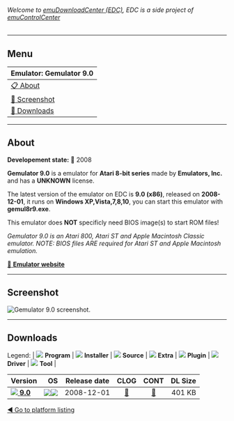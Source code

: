 ###### Welcome to [emuDownloadCenter (EDC)](https://github.com/PhoenixInteractiveNL/emuDownloadCenter/wiki/), EDC is a side project of [emuControlCenter](https://github.com/PhoenixInteractiveNL/emuControlCenter/wiki/)
***
## Menu
| **Emulator: Gemulator 9.0** |
|:---------|
| [:clipboard: About](#about) |
| [:sunrise: Screenshot](#screenshot) |
| [:floppy_disk: Downloads](#downloads) |
***
## About
**Developement state:** :red_circle: 2008

**Gemulator 9.0** is a emulator for **Atari 8-bit series** made by **Emulators, Inc.** and has a **UNKNOWN** license.

The latest version of the emulator on EDC is **9.0 (x86)**, released on **2008-12-01**, it runs on **Windows XP,Vista,7,8,10**, you can start this emulator with **gemul8r9.exe**.

This emulator does **NOT** specificly need BIOS image(s) to start ROM files!

_Gemulator 9.0 is an Atari 800, Atari ST and Apple Macintosh Classic emulator. NOTE: BIOS files ARE required for Atari ST and Apple Macintosh emulation._

[:link: **Emulator website**](http://emulators.com)
***
## Screenshot
![](https://raw.githubusercontent.com/PhoenixInteractiveNL/emuDownloadCenter/master/hooks/gemulator/emulator_screen_01.jpg "Gemulator 9.0 screenshot.")
***
## Downloads
Legend: | 
![](https://raw.githubusercontent.com/wiki/PhoenixInteractiveNL/emuDownloadCenter/images_misc/icon_program_24.png) **Program** | 
![](https://raw.githubusercontent.com/wiki/PhoenixInteractiveNL/emuDownloadCenter/images_misc/icon_installer_24.png) **Installer** | 
![](https://raw.githubusercontent.com/wiki/PhoenixInteractiveNL/emuDownloadCenter/images_misc/icon_source_code_24.png) **Source** | 
![](https://raw.githubusercontent.com/wiki/PhoenixInteractiveNL/emuDownloadCenter/images_misc/icon_extra_24.png) **Extra** | 
![](https://raw.githubusercontent.com/wiki/PhoenixInteractiveNL/emuDownloadCenter/images_misc/icon_plugin_24.png) **Plugin** | 
![](https://raw.githubusercontent.com/wiki/PhoenixInteractiveNL/emuDownloadCenter/images_misc/icon_driver_24.png) **Driver** | 
![](https://raw.githubusercontent.com/wiki/PhoenixInteractiveNL/emuDownloadCenter/images_misc/icon_tool_24.png) **Tool** | 
 
| Version | OS | Release date | CLOG | CONT | DL Size |
|:--------|---:|:------------:|:----:|:----:|--------:|
| [![](https://raw.githubusercontent.com/wiki/PhoenixInteractiveNL/emuDownloadCenter/images_misc/icon_program_24.png) **9.0**](https://github.com/PhoenixInteractiveNL/edc-repo0007/raw/master/gemulator/9.0.7z) | ![](https://raw.githubusercontent.com/wiki/PhoenixInteractiveNL/emuDownloadCenter/images_misc/logo_windows_24.png)![](https://raw.githubusercontent.com/wiki/PhoenixInteractiveNL/emuDownloadCenter/images_misc/icon_32-bit_24.png) | 2008-12-01 | [:page_facing_up:](https://github.com/PhoenixInteractiveNL/edc-repo0007/blob/master/gemulator/9.0_changelog.txt) | [:mag_right:](https://github.com/PhoenixInteractiveNL/edc-repo0007/blob/master/gemulator/9.0_contents.txt) | 401 KB |

[:arrow_backward: Go to platform listing](https://github.com/PhoenixInteractiveNL/emuDownloadCenter/wiki/EDC-Platform-List)
